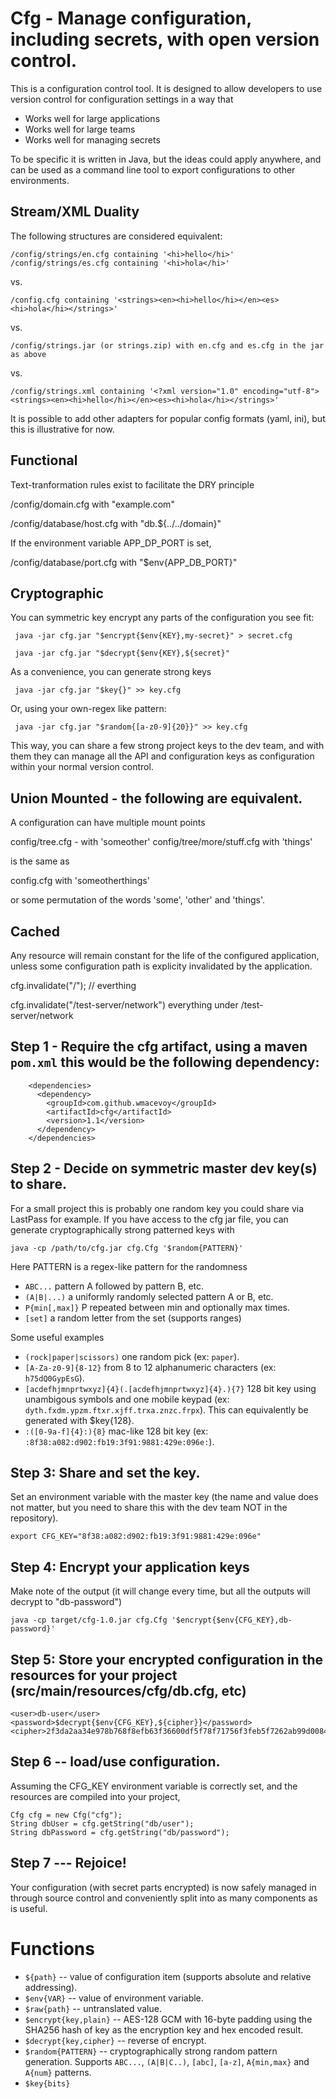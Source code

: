 # Cfg - Manage configuration, including secrets, with open version control.

This is a configuration control tool.  It is designed to allow developers to
use version control for configuration settings in a way that

* Works well for large applications
* Works well for large teams
* Works well for managing secrets

To be specific it is written in Java, but the ideas could apply anywhere, and can be used as a command line tool to export configurations to other environments.

## Stream/XML Duality

The following structures are considered equivalent:

    /config/strings/en.cfg containing '<hi>hello</hi>'
    /config/strings/es.cfg containing '<hi>hola</hi>'

vs.

    /config.cfg containing '<strings><en><hi>hello</hi></en><es><hi>hola</hi></strings>'

vs.

    /config/strings.jar (or strings.zip) with en.cfg and es.cfg in the jar as above

vs.

    /config/strings.xml containing '<?xml version="1.0" encoding="utf-8"><strings><en><hi>hello</hi></en><es><hi>hola</hi></strings>'

It is possible to add other adapters for popular config formats (yaml, ini), but this is illustrative for now.

## Functional

Text-tranformation rules exist to facilitate the DRY principle

/config/domain.cfg with "example.com"

/config/database/host.cfg with "db.${../../domain}"

If the environment variable APP_DP_PORT is set,

/config/database/port.cfg with "$env{APP_DB_PORT}"

## Cryptographic

You can symmetric key encrypt any parts of the configuration you see fit:

     java -jar cfg.jar "$encrypt{$env{KEY},my-secret}" > secret.cfg

     java -jar cfg.jar "$decrypt{$env{KEY},${secret}"

As a convenience, you can generate strong keys

     java -jar cfg.jar "$key{}" >> key.cfg

Or, using your own-regex like pattern:

     java -jar cfg.jar "$random{[a-z0-9]{20}}" >> key.cfg

This way, you can share a few strong project keys to the dev team, and with them they can manage all the API and configuration keys as configuration within your normal version control.

## Union Mounted - the following are equivalent.

A configuration can have multiple mount points

config/tree.cfg - with '<more><stuff>some</stuff><stuff>other</stuff></more>'
config/tree/more/stuff.cfg  with 'things'

is the same as

config.cfg with '<tree><more><stuff>someotherthings</stuff></more><tree>'

or some permutation of the words 'some', 'other' and 'things'.


## Cached

Any resource will remain constant for the life of the configured application, unless some configuration path is explicity invalidated by the application.

cfg.invalidate("/"); // everthing

cfg.invalidate("/test-server/network") everything under /test-server/network
















  

## Step 1 - Require the cfg artifact, using a maven `pom.xml` this would be the following dependency:

```
    <dependencies>
      <dependency>
        <groupId>com.github.wmacevoy</groupId>
        <artifactId>cfg</artifactId>
        <version>1.1</version>
      </dependency>
    </dependencies>
```

## Step 2 - Decide on symmetric master dev key(s) to share.

For a small project this is probably one random key you could share via LastPass for example.  If you have access to the cfg jar file, you can generate cryptographically strong patterned keys with

```
java -cp /path/to/cfg.jar cfg.Cfg '$random{PATTERN}'
```
Here PATTERN is a regex-like pattern for the randomness

* `ABC...`  pattern A followed by pattern B, etc.
* `(A|B|...)` a uniformly randomly selected pattern A or B, etc.
* `P{min[,max]}` P repeated between min and optionally max times.
* `[set]` a random letter from the set (supports ranges)

Some useful examples

* `(rock|paper|scissors)` one random pick (ex: `paper`).
* `[A-Za-z0-9]{8-12}` from 8 to 12 alphanumeric characters (ex: `h75dQ0GypEsG`).
* `[acdefhjmnprtwxyz]{4}(.[acdefhjmnprtwxyz]{4}.){7}` 128 bit key using unambigous symbols and one mobile keypad (ex: `dyth.fxdm.ypzm.ftxr.xjff.trxa.znzc.frpx`).  This can equivalently be generated with $key{128}.
* `:([0-9a-f]{4}:){8}` mac-like 128 bit key (ex: `:8f38:a082:d902:fb19:3f91:9881:429e:096e:`).

## Step 3: Share and set the key.

Set an environment variable with the master key (the name and value does not matter, but you need to share this with the dev team NOT in the repository).

```
export CFG_KEY="8f38:a082:d902:fb19:3f91:9881:429e:096e"
```

## Step 4: Encrypt your application keys

Make note of the output (it will change every time, but all the outputs will decrypt to "db-password")
```
java -cp target/cfg-1.0.jar cfg.Cfg '$encrypt{$env{CFG_KEY},db-password}'
```
## Step 5: Store your encrypted configuration in the resources for your project (src/main/resources/cfg/db.cfg, etc)

```
<user>db-user</user>
<password>$decrypt{$env{CFG_KEY},${cipher}}</password>
<cipher>2f3da2aa34e978b768f8efb63f36600df5f78f71756f3feb5f7262ab99d008460409f0bef3ac473471964b3e</cipher>
```

## Step 6 -- load/use configuration.
Assuming the CFG_KEY environment variable is correctly set, and the resources are compiled into your project,

```
Cfg cfg = new Cfg("cfg");
String dbUser = cfg.getString("db/user");
String dbPassword = cfg.getString("db/password");
```

## Step 7 --- Rejoice!

Your configuration (with secret parts encrypted) is now safely managed in through source control and conveniently split into as many components as is useful.

# Functions

* `${path}` -- value of configuration item (supports absolute and relative addressing).
* `$env{VAR}` -- value of environment variable.
* `$raw{path}` -- untranslated value.
* `$encrypt{key,plain}` -- AES-128 GCM with 16-byte padding using the SHA256 hash of key as the encryption key and hex encoded result.
* `$decrypt{key,cipher}` -- reverse of encrypt.
* `$random{PATTERN}` -- cryptographically strong random pattern generation.  Supports `ABC...`, `(A|B|C..)`, `[abc]`, `[a-z]`, `A{min,max}` and `A{num}` patterns.
* `$key{bits}` 

